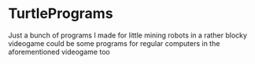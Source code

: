 # TurtlePrograms

Just a bunch of programs I made for little mining robots in a rather blocky videogame
could be some programs for regular computers in the aforementioned videogame too
